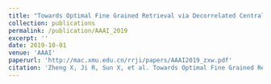 ```yaml
---
title: "Towards Optimal Fine Grained Retrieval via Decorrelated Centralized Loss with Normalize-Scale layer"
collection: publications
permalink: /publication/AAAI_2019
excerpt: ''
date: 2019-10-01
venue: 'AAAI'
paperurl: 'http://mac.xmu.edu.cn/rrji/papers/AAAI2019_zxw.pdf'
citation: 'Zheng X, Ji R, Sun X, et al. Towards Optimal Fine Grained Retrieval via Decorrelated Centralized Loss with Normalize-Scale layer[J]. 2019.'
---
```

